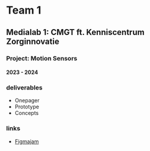 # Team 1
## Medialab 1: CMGT ft. Kenniscentrum Zorginnovatie
### Project: Motion Sensors
#### 2023 - 2024

### deliverables
- Onepager
- Prototype
- Concepts

### links 
- [Figmajam](https://www.figma.com/file/ODJYEAGdXXsnP4Rh0UfXUm/Medialab)
  



<!--

**Here are some ideas to get you started:**

🙋‍♀️ A short introduction - what is your organization all about?
🌈 Contribution guidelines - how can the community get involved?
👩‍💻 Useful resources - where can the community find your docs? Is there anything else the community should know?
🍿 Fun facts - what does your team eat for breakfast?
🧙 Remember, you can do mighty things with the power of [Markdown](https://docs.github.com/github/writing-on-github/getting-started-with-writing-and-formatting-on-github/basic-writing-and-formatting-syntax)
-->
